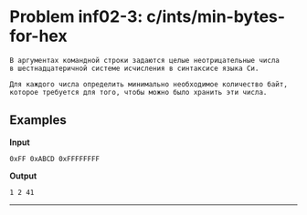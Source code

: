 **Problem inf02-3: c/ints/min-bytes-for-hex**
===========================================

    В аргументах командной строки задаются целые неотрицательные числа 
    в шестнадцатеричной системе исчисления в синтаксисе языка Си.

    Для каждого числа определить минимально необходимое количество байт, 
    которое требуется для того, чтобы можно было хранить эти числа.

Examples
-------------------------------------------------------

**Input**

    0xFF 0xABCD 0xFFFFFFFF

**Output**

    1 2 41

***

